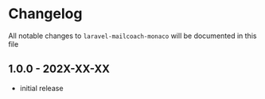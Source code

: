 # Changelog

All notable changes to `laravel-mailcoach-monaco` will be documented in this file

## 1.0.0 - 202X-XX-XX

- initial release
